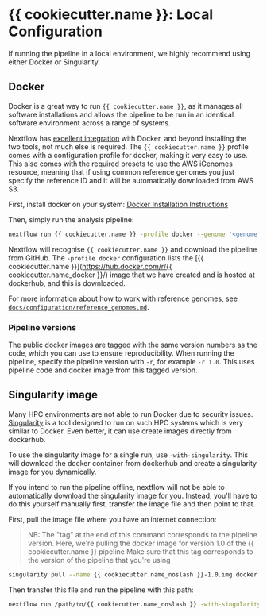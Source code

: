 # {{ cookiecutter.name }}: Local Configuration

If running the pipeline in a local environment, we highly recommend using either Docker or Singularity.

## Docker
Docker is a great way to run `{{ cookiecutter.name }}`, as it manages all software installations and allows the pipeline to be run in an identical software environment across a range of systems.

Nextflow has [excellent integration](https://www.nextflow.io/docs/latest/docker.html) with Docker, and beyond installing the two tools, not much else is required. The `{{ cookiecutter.name }}` profile comes with a configuration profile for docker, making it very easy to use. This also comes with the required presets to use the AWS iGenomes resource, meaning that if using common reference genomes you just specify the reference ID and it will be automatically downloaded from AWS S3.

First, install docker on your system: [Docker Installation Instructions](https://docs.docker.com/engine/installation/)

Then, simply run the analysis pipeline:

```bash
nextflow run {{ cookiecutter.name }} -profile docker --genome '<genome ID>' --design '<path to your design file>'
```

Nextflow will recognise `{{ cookiecutter.name }}` and download the pipeline from GitHub. The `-profile docker` configuration lists the [{{ cookiecutter.name }}](https://hub.docker.com/r/{{ cookiecutter.name_docker }}/) image that we have created and is hosted at dockerhub, and this is downloaded.

For more information about how to work with reference genomes, see [`docs/configuration/reference_genomes.md`](reference_genomes.md).

### Pipeline versions
The public docker images are tagged with the same version numbers as the code, which you can use to ensure reproducibility. When running the pipeline, specify the pipeline version with `-r`, for example `-r 1.0`. This uses pipeline code and docker image from this tagged version.


## Singularity image
Many HPC environments are not able to run Docker due to security issues. [Singularity](http://singularity.lbl.gov/) is a tool designed to run on such HPC systems which is very similar to Docker. Even better, it can use create images directly from dockerhub.

To use the singularity image for a single run, use `-with-singularity`. This will download the docker container from dockerhub and create a singularity image for you dynamically.

If you intend to run the pipeline offline, nextflow will not be able to automatically download the singularity image for you. Instead, you'll have to do this yourself manually first, transfer the image file and then point to that.

First, pull the image file where you have an internet connection:

> NB: The "tag" at the end of this command corresponds to the pipeline version.
> Here, we're pulling the docker image for version 1.0 of the {{ cookiecutter.name }} pipeline
> Make sure that this tag corresponds to the version of the pipeline that you're using

```bash
singularity pull --name {{ cookiecutter.name_noslash }}-1.0.img docker://{{ cookiecutter.name }}:1.0
```

Then transfer this file and run the pipeline with this path:

```bash
nextflow run /path/to/{{ cookiecutter.name_noslash }} -with-singularity /path/to/{{ cookiecutter.name_noslash }}-1.0.img
```
